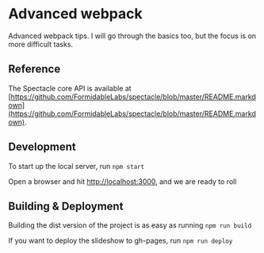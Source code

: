 # Advanced webpack

Advanced webpack tips. I will go through the basics too, but the focus is on more difficult tasks.

## Reference

The Spectacle core API is available at [https://github.com/FormidableLabs/spectacle/blob/master/README.markdown](https://github.com/FormidableLabs/spectacle/blob/master/README.markdown).

## Development

To start up the local server, run `npm start`

Open a browser and hit [http://localhost:3000](http://localhost:3000), and we are ready to roll

## Building & Deployment

Building the dist version of the project is as easy as running `npm run build`

If you want to deploy the slideshow to gh-pages, run `npm run deploy`
